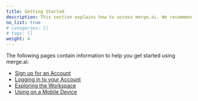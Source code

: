 ```yaml
---
title: Getting Started
description: This section explains how to access merge.ai. We recommend that you read the entire section to ensure the best user experience.
no_list: true
# categories: []
# tags: []
weight: 4
---
```


The following pages contain information to help you get started using merge.ai:

* [Sign up for an Account](/docs/getting-started/signup/)
* [Logging in to your Account](/docs/getting-started/login/)
* [Exploring the Workspace](/docs/getting-started/exploring/)
* [Using on a Mobile Device](/docs/getting-started/using-mobile/)